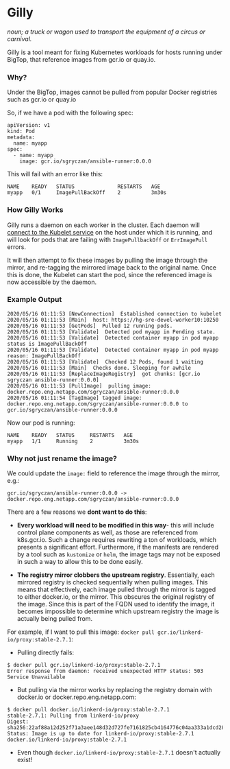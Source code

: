 # Gilly
*noun; a truck or wagon used to transport the equipment of a circus or carnival.*

Gilly is a tool meant for fixing Kubernetes workloads for hosts running under BigTop, that reference images from gcr.io or quay.io.

### Why?
Under the BigTop, images cannot be pulled from popular Docker registries such as gcr.io or quay.io

So, if we have a pod with the following spec:
```
apiVersion: v1
kind: Pod
metadata:
  name: myapp
spec:
  - name: myapp
    image: gcr.io/sgryczan/ansible-runner:0.0.0
```

This will fail with an error like this:
```
NAME    READY   STATUS              RESTARTS   AGE
myapp   0/1     ImagePullBackOff    2          3m30s
```

### How Gilly Works
Gilly runs a daemon on each worker in the cluster. Each daemon will [connect to the Kubelet service](https://github.com/kubernetes/kubernetes/blob/master/pkg/kubelet/server/server.go#L300-L314) on the host under which it is running, and will look for pods that are failing with `ImagePullbackOff` or `ErrImagePull` errors. 

It will then attempt to fix these images by pulling the image through the mirror, and re-tagging the mirrored image back to the original name. Once this is done, the Kubelet can start the pod, since the referenced image is now accessible by the daemon.

### Example Output

```
2020/05/16 01:11:53 [NewConnection]  Established connection to kubelet
2020/05/16 01:11:53 [Main]  host: https://hg-sre-devel-worker10:10250
2020/05/16 01:11:53 [GetPods]  Pulled 12 running pods.
2020/05/16 01:11:53 [Validate]  Detected pod myapp in Pending state.
2020/05/16 01:11:53 [Validate]  Detected container myapp in pod myapp status is ImagePullBackOff
2020/05/16 01:11:53 [Validate]  Detected container myapp in pod myapp reason: ImagePullBackOff
2020/05/16 01:11:53 [Validate]  Checked 12 Pods, found 1 waiting
2020/05/16 01:11:53 [Main]  Checks done. Sleeping for awhile
2020/05/16 01:11:53 [ReplaceImageRegistry]  got chunks: [gcr.io sgryczan ansible-runner:0.0.0]
2020/05/16 01:11:53 [PullImage]  pulling image: docker.repo.eng.netapp.com/sgryczan/ansible-runner:0.0.0
2020/05/16 01:11:54 [TagImage] tagged image: docker.repo.eng.netapp.com/sgryczan/ansible-runner:0.0.0 to gcr.io/sgryczan/ansible-runner:0.0.0
```

Now our pod is running:
```
NAME    READY   STATUS     RESTARTS   AGE
myapp   1/1     Running    2          3m30s
```


### Why not just rename the image?
We could update the `image:` field to reference the image through the mirror, e.g.:
```
gcr.io/sgryczan/ansible-runner:0.0.0 ->
docker.repo.eng.netapp.com/sgryczan/ansible-runner:0.0.0
```
There are a few reasons we **dont want to do this**:

* **Every workload will need to be modified in this way**- this will include control plane components as well, as those are referenced from k8s.gcr.io. Such a change requires rewriting a ton of workloads, which presents a significant effort. Furthermore, if the manifests are rendered by a tool such as `kustomize` or `helm`, the image tags may not be exposed in such a way to allow this to be done easily.

* **The registry mirror clobbers the upstream registry**. Essentially, each mirrored registry is checked sequentially when pulling images. This means that effectively, each image pulled through the mirror is tagged to either docker.io, or the mirror. This obscures the original registry of the image. Since this is part of the FQDN used to identify the image, it becomes impossible to determine which upstream registry the image is actually being pulled from.

For example, if I want to pull this image: `docker pull gcr.io/linkerd-io/proxy:stable-2.7.1`:

* Pulling directly fails:
```
$ docker pull gcr.io/linkerd-io/proxy:stable-2.7.1
Error response from daemon: received unexpected HTTP status: 503 Service Unavailable
```
* But pulling via the mirror works by replacing the registry domain with docker.io or docker.repo.eng.netapp.com:
```
$ docker pull docker.io/linkerd-io/proxy:stable-2.7.1
stable-2.7.1: Pulling from linkerd-io/proxy
Digest: sha256:22af88a12d252f71a3aee148d32d727fe7161825cb4164776c04aa333a1dcd28
Status: Image is up to date for linkerd-io/proxy:stable-2.7.1
docker.io/linkerd-io/proxy:stable-2.7.1
```
* Even though `docker.io/linkerd-io/proxy:stable-2.7.1` doesn't actually exist!
